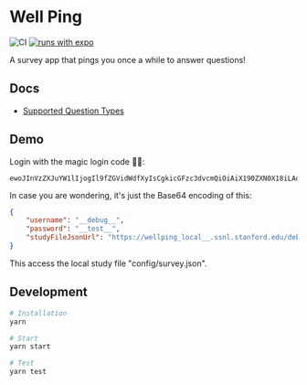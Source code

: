 # Well Ping
![CI](https://github.com/StanfordSocialNeuroscienceLab/WellPing/workflows/CI/badge.svg) [![runs with expo](https://img.shields.io/badge/Runs%20with%20Expo-000.svg?style=flat-square&logo=EXPO&labelColor=f3f3f3&logoColor=000)](https://expo.io/)

A survey app that pings you once a while to answer questions!

## Docs
- [Supported Question Types](https://github.com/StanfordSocialNeuroscienceLab/WellPing/wiki/Supported-Question-Types)

## Demo
Login with the magic login code 🧙‍♀️:
```
ewoJInVzZXJuYW1lIjogIl9fZGVidWdfXyIsCgkicGFzc3dvcmQiOiAiX190ZXN0X18iLAoJInN0dWR5RmlsZUpzb25VcmwiOiAiaHR0cHM6Ly93ZWxscGluZ19sb2NhbF9fLnNzbmwuc3RhbmZvcmQuZWR1L2RlYnVnLmpzb24iCn0=
```

In case you are wondering, it's just the Base64 encoding of this:
```json
{
	"username": "__debug__",
	"password": "__test__",
	"studyFileJsonUrl": "https://wellping_local__.ssnl.stanford.edu/debug.json"
}
```

This access the local study file "config/survey.json".

## Development
```bash
# Installation
yarn

# Start
yarn start

# Test
yarn test
```
